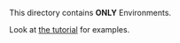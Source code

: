 This directory contains **ONLY** Environments.

Look at [the tutorial](https://github.com/flow-project/flow/blob/master/tutorials/tutorial08_environments.ipynb) for examples.